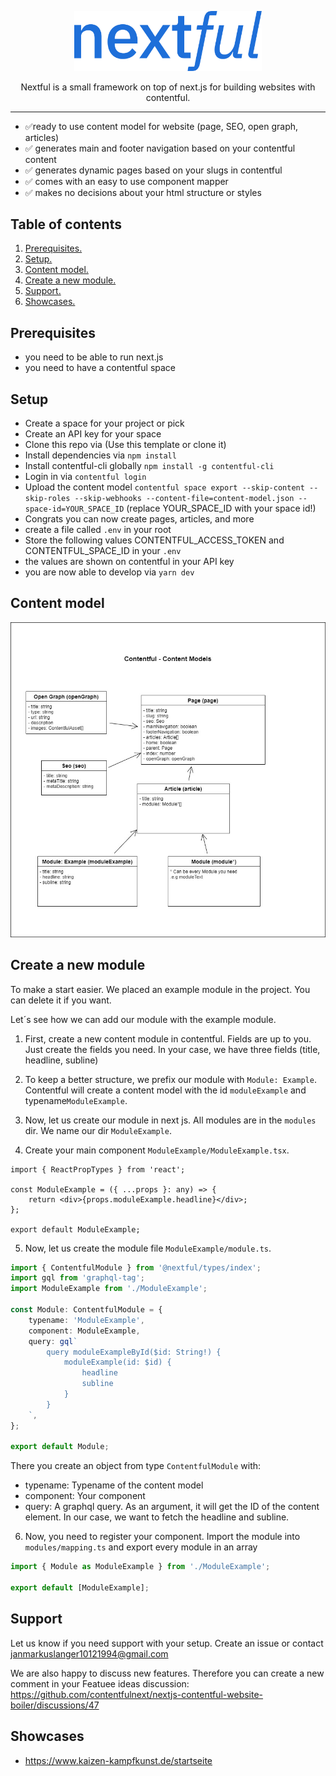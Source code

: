 <p align="center"><img width="300" src="nextful-logo.svg" /></p>

<p align="center">Nextful is a small framework on top of next.js for building websites with contentful.</p>

---

- ✅ready to use content model for website (page, SEO, open graph, articles)
- ✅ generates main and footer navigation based on your contentful content
- ✅ generates dynamic pages based on your slugs in contentful
- ✅ comes with an easy to use component mapper
- ✅ makes no decisions about your html structure or styles

## Table of contents

1. [ Prerequisites. ](#prerequisites)
2. [ Setup. ](#setup)
3. [ Content model. ](#content-model)
4. [ Create a new module. ](#create-a-new-module)
5. [ Support. ](#support)
5. [ Showcases. ](#showcases)

## Prerequisites
- you need to be able to run next.js
- you need to have a contentful space

## Setup

- Create a space for your project or pick
- Create an API key for your space
- Clone this repo via (Use this template or clone it)
- Install dependencies via `npm install`
- Install contentful-cli globally `npm install -g contentful-cli`
- Login in via `contentful login`
- Upload the content model `contentful space export --skip-content --skip-roles --skip-webhooks --content-file=content-model.json --space-id=YOUR_SPACE_ID` (replace YOUR_SPACE_ID with your space id!)
- Congrats you can now create pages, articles, and more
- create a file called `.env` in your root
- Store the following values CONTENTFUL_ACCESS_TOKEN and CONTENTFUL_SPACE_ID in your `.env`
- the values are shown on contentful in your API key
- you are now able to develop via `yarn dev`

## Content model

<img src="content-model.jpg" />

## Create a new module

To make a start easier. We placed an example module in the project.
You can delete it if you want.

Let´s see how we can add our module with the example module.

1. First, create a new content module in contentful. Fields are up to you.
Just create the fields you need. In your case, we have three fields (title, headline, subline)

2. To keep a better structure, we prefix our module with `Module: Example`. Contentful will create a content model with the id `moduleExample` and typename`ModuleExample`.

3. Now, let us create our module in next js. All modules are in the `modules` dir. We name our dir `ModuleExample`.

4. Create your main component `ModuleExample/ModuleExample.tsx`.

``` tsx
import { ReactPropTypes } from 'react';

const ModuleExample = ({ ...props }: any) => {
    return <div>{props.moduleExample.headline}</div>;
};

export default ModuleExample;
```

5. Now, let us create the module file `ModuleExample/module.ts`.

``` ts
import { ContentfulModule } from '@nextful/types/index';
import gql from 'graphql-tag';
import ModuleExample from './ModuleExample';

const Module: ContentfulModule = {
    typename: 'ModuleExample',
    component: ModuleExample,
    query: gql`
        query moduleExampleById($id: String!) {
            moduleExample(id: $id) {
                headline
                subline
            }
        }
    `,
};

export default Module;
```

There you create an object from type `ContentfulModule` with:

- typename: Typename of the content model
- component: Your component
- query: A graphql query. As an argument, it will get the ID of the content element. In our case, we want to fetch the headline and subline.

6. Now, you need to register your component. Import the module into `modules/mapping.ts` and export every module in an array

``` ts
import { Module as ModuleExample } from './ModuleExample';

export default [ModuleExample];
```

## Support

Let us know if you need support with your setup. Create an issue or contact janmarkuslanger10121994@gmail.com

We are also happy to discuss new features. Therefore you can create a new comment in your Featuee ideas discussion: https://github.com/contentfulnext/nextjs-contentful-website-boiler/discussions/47

## Showcases

- https://www.kaizen-kampfkunst.de/startseite
